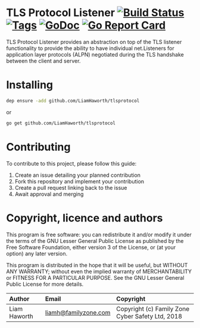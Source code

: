 TLS Protocol Listener [![Build Status](https://travis-ci.org/LiamHaworth/tlsprotocol.svg)](https://travis-ci.org/LiamHaworth/tlsprotocol) [![Tags](https://img.shields.io/github/tag/LiamHaworth/tlsprotocol.svg)](https://github.com/LiamHaworth/tlsprotocol/tags) [![GoDoc](https://godoc.org/github.com/LiamHaworth/tlsprotocol?status.svg)](https://godoc.org/github.com/LiamHaworth/tlsprotocol) [![Go Report Card](https://goreportcard.com/badge/github.com/LiamHaworth/tlsprotocol)](https://goreportcard.com/report/github.com/LiamHaworth/tlsprotocol)
=====================

TLS Protocol Listener provides an abstraction on top of the TLS listener functionality to provide the ability to have
individual net.Listeners for application layer protocols (ALPN) negotiated during the TLS handshake between the client
and server.

Installing
==========

```sh
dep ensure -add github.com/LiamHaworth/tlsprotocol
```

or

```sh
go get github.com/LiamHaworth/tlsprotocol
```

Contributing
=============

To contribute to this project, please follow this guide:

  1. Create an issue detailing your planned contribution
  2. Fork this repository and implement your contribution
  3. Create a pull request linking back to the issue
  4. Await approval and merging

Copyright, licence and authors
==============================

This program is free software: you can redistribute it and/or modify
it under the terms of the GNU Lesser General Public License as published by
the Free Software Foundation, either version 3 of the License, or
(at your option) any later version.

This program is distributed in the hope that it will be useful,
but WITHOUT ANY WARRANTY; without even the implied warranty of
MERCHANTABILITY or FITNESS FOR A PARTICULAR PURPOSE.  See the
GNU Lesser General Public License for more details.


| Author      | Email                | Copyright                                        |
|:------------|:---------------------|:-------------------------------------------------|
| Liam Haworth| liamh@familyzone.com | Copyright (c) Family Zone Cyber Safety Ltd, 2018 |
